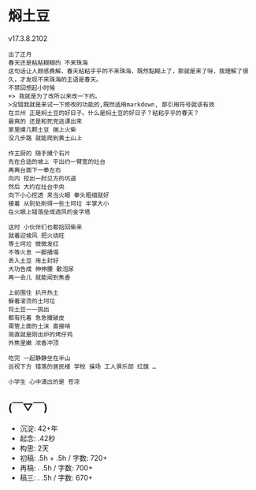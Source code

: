 # 焖土豆
v17.3.8.2102

```
出了正月
春天还是粘粘糊糊的 不来珠海
这句话让人颇感费解，春天粘粘乎乎的不来珠海，既然黏糊上了，那就是来了呀，我理解了很久，才发现不来珠海的主语是春天。
不禁回想起小时候
+> 我就是为了改所以来改一下的。
>没错我就是来试一下修改的功能的,既然适用markdown, 那引用符号就该有效
在兰州 正是焖土豆的好日子。什么是焖土豆的好日子？粘粘乎乎的春天？
最爽的 还是和死党逃课出来
家里摸几颗土豆 揣上火柴
没几步路 就能爬到黄土山上

作主厨的 随手摸个石片
先在合适的坡上 平出约一臂宽的灶台
再离台面下一拳左右 
向内 挖出一肘见方的坑道
然后 大约在灶台中央
向下小心挖透 来当火眼 拳头粗细就好
接着 从别处削得一些土坷垃 半掌大小
在火眼上错落垒成透风的金字塔

这时 小伙伴们也都拾回柴来
就着迎坡风 把火烧旺
等土坷垃 微微发红 
不等火息 一脚捅塌 
丢入土豆 用土封好
大功告成 伸伸腰 散泡尿
再一会儿 就能闻到焦香

上前围住 扒开热土
躲着滚烫的土坷垃
将土豆一一挑出
都有托着 急急撮破皮 
甭管上面的土沫 直接啃
简直就是刚出炉的烤仔鸡
外焦里嫩 浓香冲顶

吃完 一起静静坐在半山
巡视下方 错落的居民楼 学校 操场 工人俱乐部 红旗 …

小学生 心中涌出的是 苍凉

```

## (￣▽￣)

- 沉淀: 42+年
- 起念: .42秒
- 构思: 2天
- 初稿: .5h + .5h / 字数: 720+
- 再稿: . .5h / 字数: 700+
- 稿三: . .5h / 字数: 670+
